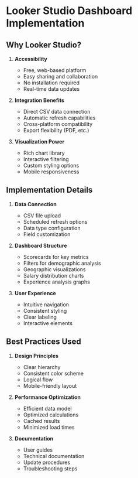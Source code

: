 # Looker Studio Dashboard Implementation

## Why Looker Studio?

1. **Accessibility**
   - Free, web-based platform
   - Easy sharing and collaboration
   - No installation required
   - Real-time data updates

2. **Integration Benefits**
   - Direct CSV data connection
   - Automatic refresh capabilities
   - Cross-platform compatibility
   - Export flexibility (PDF, etc.)

3. **Visualization Power**
   - Rich chart library
   - Interactive filtering
   - Custom styling options
   - Mobile responsiveness

## Implementation Details

1. **Data Connection**
   - CSV file upload
   - Scheduled refresh options
   - Data type configuration
   - Field customization

2. **Dashboard Structure**
   - Scorecards for key metrics
   - Filters for demographic analysis
   - Geographic visualizations
   - Salary distribution charts
   - Experience analysis graphs

3. **User Experience**
   - Intuitive navigation
   - Consistent styling
   - Clear labeling
   - Interactive elements

## Best Practices Used

1. **Design Principles**
   - Clear hierarchy
   - Consistent color scheme
   - Logical flow
   - Mobile-friendly layout

2. **Performance Optimization**
   - Efficient data model
   - Optimized calculations
   - Cached results
   - Minimized load times

3. **Documentation**
   - User guides
   - Technical documentation
   - Update procedures
   - Troubleshooting steps
